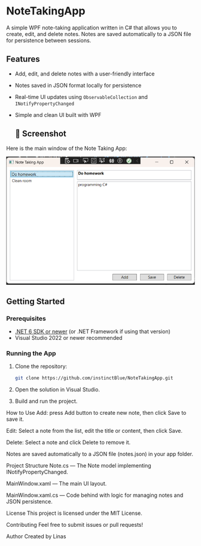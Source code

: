 # NoteTakingApp

A simple WPF note-taking application written in C# that allows you to create, edit, and delete notes. Notes are saved automatically to a JSON file for persistence between sessions.

## Features

- Add, edit, and delete notes with a user-friendly interface
- Notes saved in JSON format locally for persistence
- Real-time UI updates using `ObservableCollection` and `INotifyPropertyChanged`
- Simple and clean UI built with WPF

  ## 📸 Screenshot

Here is the main window of the Note Taking App:

![Main Window](/NoteTakingApp.png)


## Getting Started

### Prerequisites

- [.NET 6 SDK or newer](https://dotnet.microsoft.com/download) (or .NET Framework if using that version)
- Visual Studio 2022 or newer recommended

### Running the App

1. Clone the repository:
   ```bash
   git clone https://github.com/instinctBlue/NoteTakingApp.git

2. Open the solution in Visual Studio.

3. Build and run the project.

How to Use
Add: press Add button to create new note, then click Save to save it.

Edit: Select a note from the list, edit the title or content, then click Save.

Delete: Select a note and click Delete to remove it.

Notes are saved automatically to a JSON file (notes.json) in your app folder.

Project Structure
Note.cs — The Note model implementing INotifyPropertyChanged.

MainWindow.xaml — The main UI layout.

MainWindow.xaml.cs — Code behind with logic for managing notes and JSON persistence.

License
This project is licensed under the MIT License.

Contributing
Feel free to submit issues or pull requests!

Author
Created by Linas
